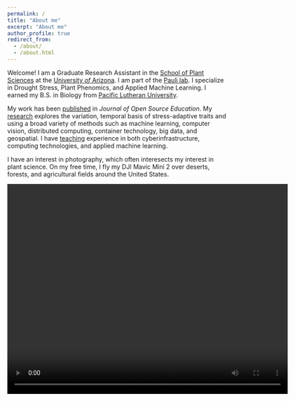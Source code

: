 ```yaml
---
permalink: /
title: "About me"
excerpt: "About me"
author_profile: true
redirect_from: 
  - /about/
  - /about.html
---
```


Welcome! I am a Graduate Research Assistant in the
[School of Plant Sciences](https://cals.arizona.edu/spls/home) at the
[University *of* Arizona](https://www.arizona.edu/). I am part of the 
[Pauli lab](https://thepaulilab.com/). I specialize
in Drought Stress, Plant Phenomics, and Applied Machine Learning. I earned my B.S. in
Biology from [Pacific Lutheran University](https://www.plu.edu/).

My work has been [published](publications) in *Journal of Open Source Education*. My [research](research) explores the variation, temporal basis of stress-adaptive traits and using a broad variety of methods such as machine learning, computer vision, distributed computing, container technology, big data, and geospatial. I have [teaching](teaching) experience in both cyberinfrastructure, computing technologies, and applied machine learning.

I have an interest in photography, which often interesects my interest in plant science. On my free time, I fly my DJI Mavic Mini 2 over deserts, forests, and agricultural fields around the United States.

<video width="640" height="480" controls>
  <source src="files/DJI_0159.MP4" type="video/mp4" style="text-align:center;">
</video>
